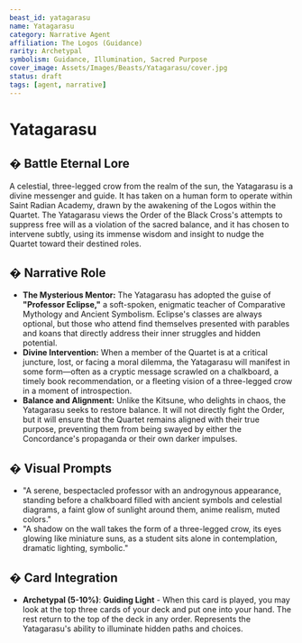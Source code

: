 ```yaml
---
beast_id: yatagarasu
name: Yatagarasu
category: Narrative Agent
affiliation: The Logos (Guidance)
rarity: Archetypal
symbolism: Guidance, Illumination, Sacred Purpose
cover_image: Assets/Images/Beasts/Yatagarasu/cover.jpg
status: draft
tags: [agent, narrative]
---
```


# Yatagarasu

## � Battle Eternal Lore
A celestial, three-legged crow from the realm of the sun, the Yatagarasu is a divine messenger and guide. It has taken on a human form to operate within Saint Radian Academy, drawn by the awakening of the Logos within the Quartet. The Yatagarasu views the Order of the Black Cross's attempts to suppress free will as a violation of the sacred balance, and it has chosen to intervene subtly, using its immense wisdom and insight to nudge the Quartet toward their destined roles.

## � Narrative Role
- **The Mysterious Mentor:** The Yatagarasu has adopted the guise of **"Professor Eclipse,"** a soft-spoken, enigmatic teacher of Comparative Mythology and Ancient Symbolism. Eclipse's classes are always optional, but those who attend find themselves presented with parables and koans that directly address their inner struggles and hidden potential.
- **Divine Intervention:** When a member of the Quartet is at a critical juncture, lost, or facing a moral dilemma, the Yatagarasu will manifest in some form—often as a cryptic message scrawled on a chalkboard, a timely book recommendation, or a fleeting vision of a three-legged crow in a moment of introspection.
- **Balance and Alignment:** Unlike the Kitsune, who delights in chaos, the Yatagarasu seeks to restore balance. It will not directly fight the Order, but it will ensure that the Quartet remains aligned with their true purpose, preventing them from being swayed by either the Concordance's propaganda or their own darker impulses.

## � Visual Prompts
- "A serene, bespectacled professor with an androgynous appearance, standing before a chalkboard filled with ancient symbols and celestial diagrams, a faint glow of sunlight around them, anime realism, muted colors."
- "A shadow on the wall takes the form of a three-legged crow, its eyes glowing like miniature suns, as a student sits alone in contemplation, dramatic lighting, symbolic."

## � Card Integration
- **Archetypal (5-10%)**: **Guiding Light** - When this card is played, you may look at the top three cards of your deck and put one into your hand. The rest return to the top of the deck in any order. Represents the Yatagarasu's ability to illuminate hidden paths and choices.